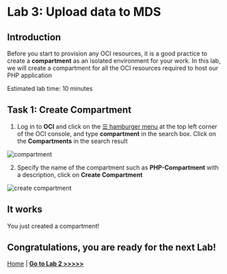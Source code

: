 # Lab 3: Upload data to MDS

## Introduction
Before you start to provision any OCI resources, it is a good practice to create a **compartment** as an isolated environment for your work. 
In this lab, we will create a compartment for all the OCI resources required to host our PHP application

Estimated lab time: 10 minutes

## Task 1: Create Compartment

1. Log in to **OCI** and click on the <a href="#menu">&#9776; hamburger menu</a> at the top left corner of the OCI console, and type **compartment** in the search box. Click on the **Compartments** in the search result

![compartment](images/compartment.png)

2. Specify the name of the compartment such as **PHP-Compartment** with a description, click on **Create Compartment**

![create compartment](images/create_compartment.png)

## It works

You just created a compartment!

## Congratulations, you are ready for the next Lab!

[Home](../README.md) | [**Go to Lab 2 >>>>>**](../lab2/README.md)


